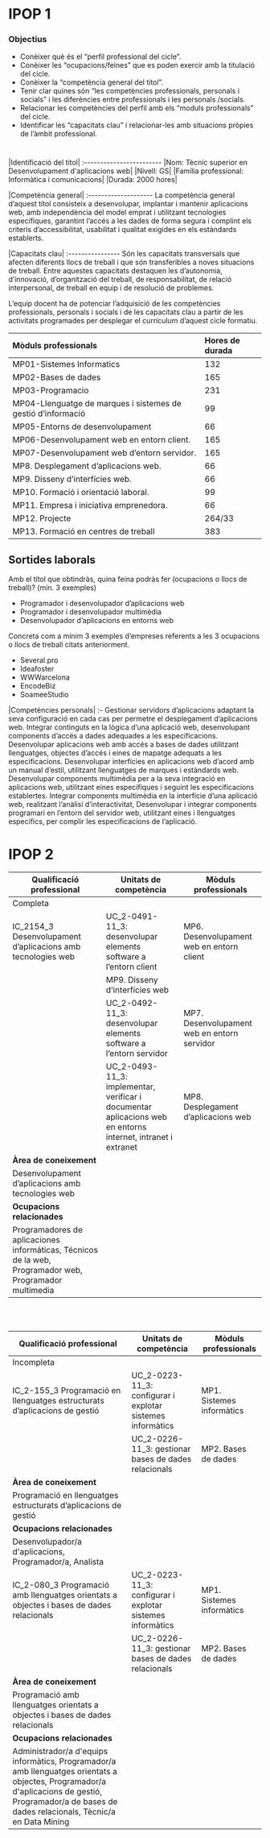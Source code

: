 # IPOP 1
### Objectius
- Conèixer què és el “perfil professional del cicle”.
- Conèixer les “ocupacions/feines” que es poden exercir amb la titulació del cicle.
- Conèixer la “competència general del títol”.
- Tenir clar quines són “les competències professionals, personals i socials” i les diferències entre professionals i les personals /socials.
- Relacionar les competències del perfil amb els “moduls professionals” del cicle.
- Identificar les “capacitats clau” i relacionar-les amb situacions pròpies de l’àmbit professional.
#
|Identificació del titol|
:------------------------
|Nom: Tècnic superior en Desenvolupament d'aplicacions web|
|Nivell: GS|
|Família professional: Informàtica i comunicacions|
|Durada: 2000 hores|

|Competència general|
:--------------------
La competència general d’aquest títol consisteix a desenvolupar, implantar i mantenir aplicacions web, amb independència del model emprat i utilitzant tecnologies específiques, garantint l’accés a les dades de forma segura i complint els criteris d’accessibilitat, usabilitat i qualitat exigides en els estàndards establerts.

|Capacitats clau|
:----------------
Són les capacitats transversals que afecten diferents llocs de treball i que són transferibles a noves situacions de treball. Entre aquestes capacitats destaquen les d’autonomia, d’innovació, d’organització del treball, de responsabilitat, de relació interpersonal, de treball en equip i de resolució de problemes.

L’equip docent ha de potenciar l’adquisició de les competències professionals, personals i socials i de les capacitats clau a partir de les activitats programades per desplegar el currículum d’aquest cicle formatiu.

|Mòduls professionals|Hores de durada|
:--------------------|:---------------
MP01-Sistemes Informatics|132|
MP02-Bases de dades|165|
MP03-Programacio|231|
MP04-Llenguatge de marques i sistemes de gestió d’informació|99|
MP05-Entorns de desenvolupament|66|
MP06-Desenvolupament web en entorn client.|165|
MP07-Desenvolupament web d’entorn servidor.|165|
MP8. Desplegament d’aplicacions web.|66|
MP9. Disseny d’interfícies web.|66|
MP10. Formació i orientació laboral.|99|
MP11. Empresa i iniciativa emprenedora.|66|
MP12. Projecte|264/33|
MP13. Formació en centres de treball|383|

## Sortides laborals
Amb el títol que obtindràs, quina feina podràs fer (ocupacions o llocs de treball)? (mín. 3 exemples)
- Programador i desenvolupador d’aplicacions web
- Programador i desenvolupador multimèdia
- Desenvolupador d’aplicacions en entorns web

Concreta com a mínim 3 exemples d’empreses referents a les 3 ocupacions o llocs de treball citats anteriorment.
- Several.pro
- Ideafoster
- WWWarcelona
- EncodeBiz
- SoameeStudio

|Competències personals|
:-
Gestionar servidors d’aplicacions adaptant la seva configuració en cada cas per permetre el desplegament d’aplicacions web.
Integrar continguts en la lògica d’una aplicació web, desenvolupant components d’accés a dades adequades a les especificacions.
Desenvolupar aplicacions web amb accés a bases de dades utilitzant llenguatges, objectes d’accés i eines de mapatge adequats a les especificacions.
Desenvolupar interfícies en aplicacions web d’acord amb un manual d’estil, utilitzant llenguatges de marques i estàndards web.
Desenvolupar components multimèdia per a la seva integració en aplicacions web, utilitzant eines específiques i seguint les especificacions establertes.
Integrar components multimèdia en la interfície d’una aplicació web, realitzant l’anàlisi d’interactivitat,
Desenvolupar i integrar components programari en l’entorn del servidor web, utilitzant eines i llenguatges específics, per complir les especificacions de l’aplicació.


# IPOP 2

| Qualificació professional                                    | Unitats de competència                                                                                           | Mòduls professionals |
| -----------------------------------------------------------  | ------------------------------------------------------------------------------------------------------------     | ------------------------------------------- |
| Completa                                                     |                                                                                                                                                                |                                                                                        |
| IC_2154_3 Desenvolupament d’aplicacions amb tecnologies web  | UC_2-0491-11_3: desenvolupar elements software a l’entorn client                                                 | MP6. Desenvolupament web en entorn client   |
|                                                                                                                                                                                 | MP9. Disseny d’interfícies web              |
|                                                              | UC_2-0492-11_3: desenvolupar elements software a l’entorn servidor                                               | MP7. Desenvolupament web en entorn servidor |
|                                                              | UC_2-0493-11_3: implementar, verificar i documentar aplicacions web en entorns internet, intranet i extranet     | MP8. Desplegament d’aplicacions web         |
| **Àrea de coneixement**                                                     |
| Desenvolupament d’aplicacions amb tecnologies web |
| **Ocupacions relacionades**                                                     
| Programadores de aplicaciones informáticas, Técnicos de la web, Programador web, Programador multimedia |

<br></br>

| Qualificació professional                                  | Unitats de competència    | Mòduls professionals |
| ------------------------------------------------------------------------------------------------------------------------------------------------------------------------------------------------------------------------------ | ---------------------------------------------------------- | ------------------------- |
| Incompleta                                                                                                                                                                                                                                                                                                                                                                                                                                                   |                                                                                                                      |                                                    |
| IC_2-155_3 Programació en llenguatges estructurats d’aplicacions de gestió                                                                                                                                                                                                                                                                                                                                                                                   | UC_2-0223-11_3: configurar i explotar sistemes informàtics                                                           | MP1. Sistemes informàtics                          |
|                                                                                                                                                                                                                                                                                                                                                                                                                                                              | UC_2-0226-11_3: gestionar bases de dades relacionals                                                                 | MP2. Bases de dades                                |
| **Àrea de coneixement**                                                                                                                                                                                                                                                                                                                                                                                                                                      |                                                                                                                      |                                                    |
| Programació en llenguatges estructurats d’aplicacions de gestió                                                                                                                                                                                                                                                                                                                                                                                              |                                                                                                                      |                                                    |
| **Ocupacions relacionades**                                                                                                                                                                                                                                                                                                                                                                                                                                  |                                                                                                                      |                                                    |
| Desenvolupador/a d'aplicacions, Programador/a, Analista                                                                                                                                                                                                                                                                                                                                                                                                      |                                                                                                                      |                                                    |
| IC_2-080_3 Programació amb llenguatges orientats a objectes i bases de dades relacionals                                                                                                                                                                                                                                                                                                                                                                     | UC_2-0223-11_3: configurar i explotar sistemes informàtics                                                           | MP1. Sistemes informàtics                          |
|                                                                                                                                                                                                                                                                                                                                                                                                                                                              | UC_2-0226-11_3: gestionar bases de dades relacionals                                                                 | MP2. Bases de dades                                |
| **Àrea de coneixement**                                                                                                                                                                                                                                                                                                                                                                                                                                      |                                                                                                                      |                                                    |
| Programació amb llenguatges orientats a objectes i bases de dades relacionals                                                                                                                                                                                                                                                                                                                                                                                |                                                                                                                      |                                                    |
| **Ocupacions relacionades**                                                                                                                                                                                                                                                                                                                                                                                                                                  |                                                                                                                      |                                                    |
| Administrador/a d'equips informàtics,	Programador/a amb llenguatges orientats a objectes,	Programador/a d'aplicacions de gestió,	Programador/a de bases de dades relacionals,	Tècnic/a en Data Mining                                                                                                                                                                                                                               |                                                                                                                      |                                                    |

